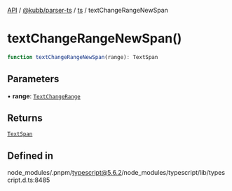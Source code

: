 [API](../../../../../packages.md) / [@kubb/parser-ts](../../../index.md) / [ts](../index.md) / textChangeRangeNewSpan

# textChangeRangeNewSpan()

```ts
function textChangeRangeNewSpan(range): TextSpan
```

## Parameters

• **range**: [`TextChangeRange`](../interfaces/TextChangeRange.md)

## Returns

[`TextSpan`](../interfaces/TextSpan.md)

## Defined in

node\_modules/.pnpm/typescript@5.6.2/node\_modules/typescript/lib/typescript.d.ts:8485
